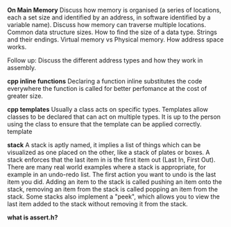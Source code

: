 **On Main Memory**
Discuss how memory is organised (a series of locations, each a set size and identified by an address,  in software identified by a variable name). Discuss how memory can traverse multiple locations. Common data structure sizes. How to find the size of a data type. Strings and their endings. Virtual memory vs Physical memory. How address space works.

Follow up: Discuss the different address types and how they work in assembly.

**cpp inline functions**
Declaring a function inline substitutes the code everywhere the function is called for better perfomance at the cost of greater size.

**cpp templates**
Usually a class acts on specific types. Templates allow classes to be declared that can act on multiple types. It is up to the person using the class to ensure that the template can be applied correctly. template <class a_type>

**stack**
A stack is aptly named, it implies a list of things which can be visualized as one placed on the other, like a stack of plates or boxes. A stack enforces that the last item in is the first item out (Last In, First Out). There are many real world examples where a stack is appropriate, for example in an undo-redo list. The first action you want to undo is the last item you did. Adding an item to the stack is called pushing an item onto the stack, removing an item from the stack is called popping an item from the stack. Some stacks also implement a "peek", which allows you to view the last item added to the stack without removing it from the stack.

**what is assert.h?**
